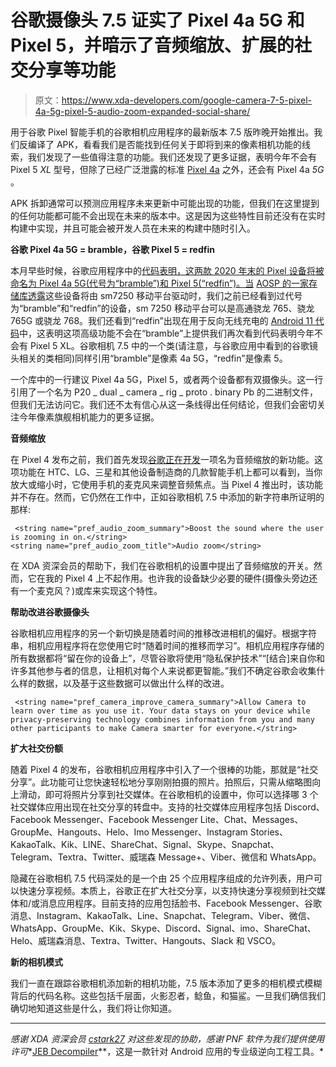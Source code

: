 # 谷歌摄像头 7.5 证实了 Pixel 4a 5G 和 Pixel 5，并暗示了音频缩放、扩展的社交分享等功能

> 原文：<https://www.xda-developers.com/google-camera-7-5-pixel-4a-5g-pixel-5-audio-zoom-expanded-social-share/>

用于谷歌 Pixel 智能手机的谷歌相机应用程序的最新版本 7.5 版昨晚开始推出。我们反编译了 APK，看看我们是否能找到任何关于即将到来的像素相机功能的线索，我们发现了一些值得注意的功能。我们还发现了更多证据，表明今年不会有 Pixel 5 *XL* 型号，但除了已经广泛泄露的标准 [Pixel 4a](https://www.xda-developers.com/tag/pixel4a/) 之外，还会有 Pixel 4a *5G* 。

APK 拆卸通常可以预测应用程序未来更新中可能出现的功能，但我们在这里提到的任何功能都可能不会出现在未来的版本中。这是因为这些特性目前还没有在实时构建中实现，并且可能会被开发人员在未来的构建中随时引入。

**谷歌 Pixel 4a 5G = bramble，谷歌 Pixel 5 = redfin**

本月早些时候，谷歌应用程序中的[代码表明，这两款 2020 年末的 Pixel 设备将被命名为 Pixel 4a 5G(代号为“bramble”)和 Pixel 5(“redfin”)。当](https://www.xda-developers.com/pixel-4a-5g-pixel-5-leak/) [AOSP 的一家存储库透露](https://www.xda-developers.com/google-pixel-2020-code-names-snapdragon-765-snapdragon-730/)这些设备将由 sm7250 移动平台驱动时，我们之前已经看到过代号为“bramble”和“redfin”的设备，sm 7250 移动平台可以是高通骁龙 765、骁龙 765G 或骁龙 768。我们还看到“redfin”出现在用于反向无线充电的 [Android 11 代码](https://www.xda-developers.com/android-11-battery-share-reverse-wireless-charging-pixel-5/)中，这表明这项高级功能不会在“bramble”上提供我们再次看到代码表明今年不会有 Pixel 5 XL。谷歌相机 7.5 中的一个类(请注意，与谷歌应用中看到的谷歌镜头相关的类相同)同样引用“bramble”是像素 4a 5G，“redfin”是像素 5。

一个库中的一行建议 Pixel 4a 5G，Pixel 5，或者两个设备都有双摄像头。这一行引用了一个名为 P20 _ dual _ camera _ rig _ proto . binary Pb 的二进制文件，但我们无法访问它。我们还不太有信心从这一条线得出任何结论，但我们会密切关注今年像素旗舰相机能力的更多证据。

**音频缩放**

在 Pixel 4 发布之前，我们首先发现[谷歌正在开发](https://www.xda-developers.com/google-pixel-4-camera-features-audio-zoom-live-hdr-better-wide-angle-photos/)一项名为音频缩放的新功能。这项功能在 HTC、LG、三星和其他设备制造商的几款智能手机上都可以看到，当你放大或缩小时，它使用手机的麦克风来调整音频焦点。当 Pixel 4 推出时，该功能并不存在。然而，它仍然在工作中，正如谷歌相机 7.5 中添加的新字符串所证明的那样:

```
 <string name="pref_audio_zoom_summary">Boost the sound where the user is zooming in on.</string>
<string name="pref_audio_zoom_title">Audio zoom</string> 
```

在 XDA 资深会员的帮助下，我们在谷歌相机的设置中提出了音频缩放的开关。然而，它在我的 Pixel 4 上不起作用。也许我的设备缺少必要的硬件(摄像头旁边还有一个麦克风？)或库来实现这个特性。

**帮助改进谷歌摄像头**

谷歌相机应用程序的另一个新切换是随着时间的推移改进相机的偏好。根据字符串，相机应用程序将在您使用它时“随着时间的推移而学习”。相机应用程序存储的所有数据都将“留在你的设备上”，尽管谷歌将使用“隐私保护技术”“[结合]来自你和许多其他参与者的信息，让相机对每个人来说都更智能。”我们不确定谷歌会收集什么样的数据，以及基于这些数据可以做出什么样的改进。

```
 <string name="pref_camera_improve_camera_summary">Allow Camera to learn over time as you use it. Your data stays on your device while privacy-preserving technology combines information from you and many other participants to make Camera smarter for everyone.</string> 
```

**扩大社交份额**

随着 Pixel 4 的发布，谷歌相机应用程序中引入了一个很棒的功能，那就是“社交分享”。此功能可让您快速轻松地分享刚刚拍摄的照片。拍照后，只需从缩略图向上滑动，即可将照片分享到社交媒体。在谷歌相机的设置中，你可以选择哪 3 个社交媒体应用出现在社交分享的转盘中。支持的社交媒体应用程序包括 Discord、Facebook Messenger、Facebook Messenger Lite、Chat、Messages、GroupMe、Hangouts、Helo、Imo Messenger、Instagram Stories、KakaoTalk、Kik、LINE、ShareChat、Signal、Skype、Snapchat、Telegram、Textra、Twitter、威瑞森 Message+、Viber、微信和 WhatsApp。

隐藏在谷歌相机 7.5 代码深处的是一个由 25 个应用程序组成的允许列表，用户可以快速分享视频。本质上，谷歌正在扩大社交分享，以支持快速分享视频到社交媒体和/或消息应用程序。目前支持的应用包括脸书、Facebook Messenger、谷歌消息、Instagram、KakaoTalk、Line、Snapchat、Telegram、Viber、微信、WhatsApp、GroupMe、Kik、Skype、Discord、Signal、imo、ShareChat、Helo、威瑞森消息、Textra、Twitter、Hangouts、Slack 和 VSCO。

**新的相机模式**

我们一直在跟踪谷歌相机添加新的相机功能，7.5 版本添加了更多的相机模式模糊背后的代码名称。这些包括千层面，火影忍者，鲶鱼，和猫鲨。一旦我们确信我们确切地知道这些是什么，我们将让你知道。

* * *

*感谢 XDA 资深会员 [cstark27](https://forum.xda-developers.com/member.php?u=2712580) 对这些发现的协助，感谢 PNF 软件为我们提供使用许可**[JEB Decompiler](https://www.pnfsoftware.com/?aid=xdadev)**，这是一款针对 Android 应用的专业级逆向工程工具。*